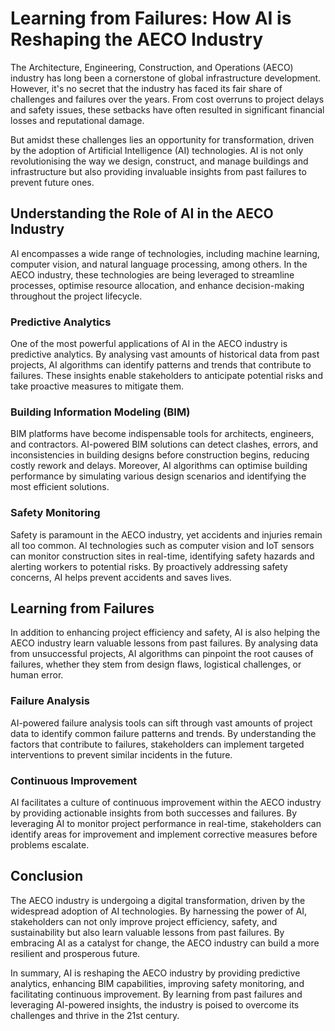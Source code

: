 # Learning from Failures: How AI is Reshaping the AECO Industry

The Architecture, Engineering, Construction, and Operations (AECO) industry has long been a cornerstone of global infrastructure development. However, it's no secret that the industry has faced its fair share of challenges and failures over the years. From cost overruns to project delays and safety issues, these setbacks have often resulted in significant financial losses and reputational damage.

But amidst these challenges lies an opportunity for transformation, driven by the adoption of Artificial Intelligence (AI) technologies. AI is not only revolutionising the way we design, construct, and manage buildings and infrastructure but also providing invaluable insights from past failures to prevent future ones.

## Understanding the Role of AI in the AECO Industry

AI encompasses a wide range of technologies, including machine learning, computer vision, and natural language processing, among others. In the AECO industry, these technologies are being leveraged to streamline processes, optimise resource allocation, and enhance decision-making throughout the project lifecycle.

### Predictive Analytics

One of the most powerful applications of AI in the AECO industry is predictive analytics. By analysing vast amounts of historical data from past projects, AI algorithms can identify patterns and trends that contribute to failures. These insights enable stakeholders to anticipate potential risks and take proactive measures to mitigate them.

### Building Information Modeling (BIM)

BIM platforms have become indispensable tools for architects, engineers, and contractors. AI-powered BIM solutions can detect clashes, errors, and inconsistencies in building designs before construction begins, reducing costly rework and delays. Moreover, AI algorithms can optimise building performance by simulating various design scenarios and identifying the most efficient solutions.

### Safety Monitoring

Safety is paramount in the AECO industry, yet accidents and injuries remain all too common. AI technologies such as computer vision and IoT sensors can monitor construction sites in real-time, identifying safety hazards and alerting workers to potential risks. By proactively addressing safety concerns, AI helps prevent accidents and saves lives.

## Learning from Failures

In addition to enhancing project efficiency and safety, AI is also helping the AECO industry learn valuable lessons from past failures. By analysing data from unsuccessful projects, AI algorithms can pinpoint the root causes of failures, whether they stem from design flaws, logistical challenges, or human error.

### Failure Analysis

AI-powered failure analysis tools can sift through vast amounts of project data to identify common failure patterns and trends. By understanding the factors that contribute to failures, stakeholders can implement targeted interventions to prevent similar incidents in the future.

### Continuous Improvement

AI facilitates a culture of continuous improvement within the AECO industry by providing actionable insights from both successes and failures. By leveraging AI to monitor project performance in real-time, stakeholders can identify areas for improvement and implement corrective measures before problems escalate.

## Conclusion

The AECO industry is undergoing a digital transformation, driven by the widespread adoption of AI technologies. By harnessing the power of AI, stakeholders can not only improve project efficiency, safety, and sustainability but also learn valuable lessons from past failures. By embracing AI as a catalyst for change, the AECO industry can build a more resilient and prosperous future.

In summary, AI is reshaping the AECO industry by providing predictive analytics, enhancing BIM capabilities, improving safety monitoring, and facilitating continuous improvement. By learning from past failures and leveraging AI-powered insights, the industry is poised to overcome its challenges and thrive in the 21st century.
